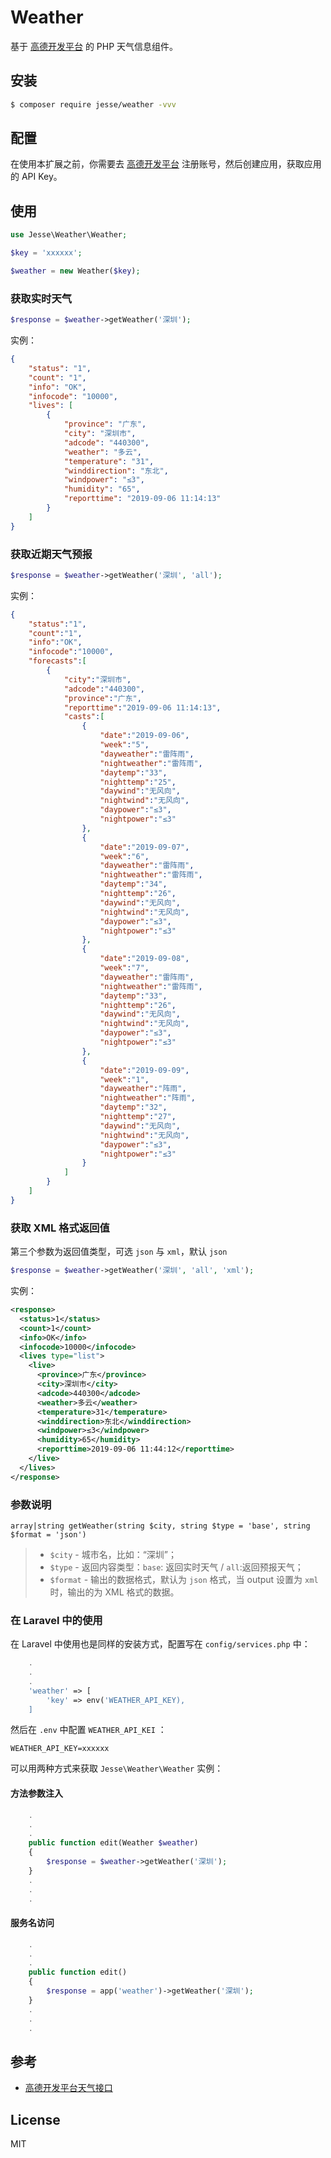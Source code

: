 # Weather

基于 [高德开发平台](https://lbs.amap.com/dev/id/newuser) 的 PHP 天气信息组件。

## 安装

```sh
$ composer require jesse/weather -vvv
```

## 配置

在使用本扩展之前，你需要去 [高德开发平台](https://lbs.amap.com/dev/id/newuser) 注册账号，然后创建应用，获取应用的 API Key。

## 使用

```php
use Jesse\Weather\Weather;

$key = 'xxxxxx';

$weather = new Weather($key);

```

### 获取实时天气
```php
$response = $weather->getWeather('深圳');
```

实例：
```json
{
    "status": "1",
    "count": "1",
    "info": "OK",
    "infocode": "10000",
    "lives": [
        {
            "province": "广东",
            "city": "深圳市",
            "adcode": "440300",
            "weather": "多云",
            "temperature": "31",
            "winddirection": "东北",
            "windpower": "≤3",
            "humidity": "65",
            "reporttime": "2019-09-06 11:14:13"
        }
    ]
}
```

### 获取近期天气预报

```php
$response = $weather->getWeather('深圳', 'all');
```

实例：
```json
{
    "status":"1",
    "count":"1",
    "info":"OK",
    "infocode":"10000",
    "forecasts":[
        {
            "city":"深圳市",
            "adcode":"440300",
            "province":"广东",
            "reporttime":"2019-09-06 11:14:13",
            "casts":[
                {
                    "date":"2019-09-06",
                    "week":"5",
                    "dayweather":"雷阵雨",
                    "nightweather":"雷阵雨",
                    "daytemp":"33",
                    "nighttemp":"25",
                    "daywind":"无风向",
                    "nightwind":"无风向",
                    "daypower":"≤3",
                    "nightpower":"≤3"
                },
                {
                    "date":"2019-09-07",
                    "week":"6",
                    "dayweather":"雷阵雨",
                    "nightweather":"雷阵雨",
                    "daytemp":"34",
                    "nighttemp":"26",
                    "daywind":"无风向",
                    "nightwind":"无风向",
                    "daypower":"≤3",
                    "nightpower":"≤3"
                },
                {
                    "date":"2019-09-08",
                    "week":"7",
                    "dayweather":"雷阵雨",
                    "nightweather":"雷阵雨",
                    "daytemp":"33",
                    "nighttemp":"26",
                    "daywind":"无风向",
                    "nightwind":"无风向",
                    "daypower":"≤3",
                    "nightpower":"≤3"
                },
                {
                    "date":"2019-09-09",
                    "week":"1",
                    "dayweather":"阵雨",
                    "nightweather":"阵雨",
                    "daytemp":"32",
                    "nighttemp":"27",
                    "daywind":"无风向",
                    "nightwind":"无风向",
                    "daypower":"≤3",
                    "nightpower":"≤3"
                }
            ]
        }
    ]
}
```

### 获取 XML 格式返回值

第三个参数为返回值类型，可选 `json` 与 `xml`，默认 `json`

```php
$response = $weather->getWeather('深圳', 'all', 'xml');
```

实例：
```xml
<response>
  <status>1</status>
  <count>1</count>
  <info>OK</info>
  <infocode>10000</infocode>
  <lives type="list">
    <live>
      <province>广东</province>
      <city>深圳市</city>
      <adcode>440300</adcode>
      <weather>多云</weather>
      <temperature>31</temperature>
      <winddirection>东北</winddirection>
      <windpower>≤3</windpower>
      <humidity>65</humidity>
      <reporttime>2019-09-06 11:44:12</reporttime>
    </live>
  </lives>
</response>
```

### 参数说明

```
array|string getWeather(string $city, string $type = 'base', string $format = 'json')
```

>- `$city` - 城市名，比如：“深圳”；
>- `$type` - 返回内容类型：`base`: 返回实时天气 / `all`:返回预报天气；
>- `$format` - 输出的数据格式，默认为 `json` 格式，当 output 设置为 `xml` 时，输出的为 XML 格式的数据。

### 在 Laravel 中的使用

在 Laravel 中使用也是同样的安装方式，配置写在 `config/services.php` 中：

```php
    .
    .
    .
    'weather' => [
        'key' => env('WEATHER_API_KEY),
    ]
```

然后在 `.env` 中配置 `WEATHER_API_KEI` ：

```dotenv
WEATHER_API_KEY=xxxxxx
```

可以用两种方式来获取 `Jesse\Weather\Weather` 实例：

#### 方法参数注入

```php
	.
	.
	.
	public function edit(Weather $weather) 
	{
		$response = $weather->getWeather('深圳');
	}
	.
	.
	.
```

#### 服务名访问

```php
	.
	.
	.
	public function edit() 
	{
		$response = app('weather')->getWeather('深圳');
	}
	.
	.
	.
```

## 参考

- [高德开发平台天气接口](https://lbs.amap.com/api/webservice/guide/api/weatherinfo/)

## License

MIT